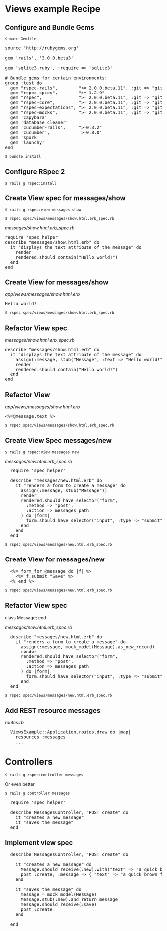 # Views example Recipe #

## Configure and Bundle Gems ##

<code>$ mate Gemfile</code>
    
<pre>source 'http://rubygems.org'

gem 'rails', '3.0.0.beta3'

gem 'sqlite3-ruby', :require => 'sqlite3'

# Bundle gems for certain environments:
group :test do
  gem "rspec-rails",        ">= 2.0.0.beta.11", :git => "git://github.com/rspec/rspec-rails.git"
  gem "rspec-spies",        ">= 1.2.9"
  gem "rspec",              ">= 2.0.0.beta.11", :git => "git://github.com/rspec/rspec.git"
  gem "rspec-core",         ">= 2.0.0.beta.11", :git => "git://github.com/rspec/rspec-core.git"
  gem "rspec-expectations", ">= 2.0.0.beta.11", :git => "git://github.com/rspec/rspec-expectations.git"
  gem "rspec-mocks",        ">= 2.0.0.beta.11", :git => "git://github.com/rspec/rspec-mocks.git"
  gem 'capybara'
  gem 'database_cleaner'
  gem 'cucumber-rails',     ">=0.3.2"
  gem 'cucumber',           '>=0.8.0'
  gem 'spork'
  gem 'launchy'  
end
</pre>

<code>$ bundle install</code>

## Configure RSpec 2 ##

<code>$ rails g rspec:install</code>

## Create View spec for messages/show ##

<code>$ rails g rspec:view messages show</code>

<code>$ rspec spec/views/messages/show.html.erb_spec.rb </code>

*messages/show.html.erb_spec.rb*
<pre>require 'spec_helper'
describe "messages/show.html.erb" do
  it "displays the text attribute of the message" do
    render
    rendered.should contain("Hello world!")
  end
end 
</pre>

## Create View for messages/show ##

*app/views/messages/show.html.erb*
<pre>
Hello world!
</pre>

<code>$ rspec spec/views/messages/show.html.erb_spec.rb </code>

## Refactor View spec ##

*messages/show.html.erb_spec.rb*
<pre>
describe "messages/show.html.erb" do
  it "displays the text attribute of the message" do
    assign(:message, stub("Message", :text => "Hello world!")) # added!
    render
    rendered.should contain("Hello world!")
  end
end 
</pre>

## Refactor View ##
                                                                  
*app/views/messages/show.html.erb*
<pre>
<%=@message.text %>
</pre>

<code>$ rspec spec/views/messages/show.html.erb_spec.rb </code>   

## Create View Spec messages/new ##

<code>$ rails g rspec:view messages new</code>

*messages/new.html.erb_spec.rb*
<pre>
  require 'spec_helper'

  describe "messages/new.html.erb" do
    it "renders a form to create a message" do
      assign(:message, stub("Message"))
      render
      rendered.should have_selector("form",
        :method => "post",
        :action => messages_path
      ) do |form|
        form.should have_selector("input", :type => "submit")
      end
    end
  end
</pre>

<code>$ rspec spec/views/messages/new.html.erb_spec.rb </code>

## Create View for messages/new ##

<pre>
  <%= form_for @message do |f| %> 
    <%= f.submit "Save" %>
  <% end %>  
</pre>                        

<code>$ rspec spec/views/messages/new.html.erb_spec.rb </code>

## Refactor View spec ##

class Message; end

*messages/new.html.erb_spec.rb*
<pre>
  describe "messages/new.html.erb" do
    it "renders a form to create a message" do
      assign(:message, mock_model(Message).as_new_record)
      render
      rendered.should have_selector("form",
        :method => "post",
        :action => messages_path
      ) do |form|
        form.should have_selector("input", :type => "submit")
      end
  end
</pre>

<code>$ rspec spec/views/messages/new.html.erb_spec.rb </code>

## Add REST resource messages ##

*routes.rb*
<pre>
  ViewsExample::Application.routes.draw do |map|
    resources :messages
    ...
</pre>
     

# Controllers #

<code>$ rails g rspec:controller messages</code>

Or even better

<code>$ rails g controller messages</code>

<pre>
  require 'spec_helper'

  describe MessagesController, "POST create" do 
    it "creates a new message" 
    it "saves the message" 
  end
</pre>                     

## Implement view spec ##

<pre>
  describe MessagesController, "POST create" do

    it "creates a new message" do
      Message.should_receive(:new).with("text" => "a quick brown fox")
      post :create, :message => { "text" => "a quick brown fox" }
    end

    it "saves the message" do
      message = mock_model(Message)
      Message.stub(:new).and_return message
      message.should_receive(:save)
      post :create
    end

  end  
</pre>


